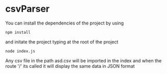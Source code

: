# csvParser
You can install the dependencies of the project by using

```
npm install
```
and initate the project typing at the root of the project

 ```
node index.js
```

Any csv file in the path asd.csv will be imported in the index and 
when the route '/' its called it will display the same data in JSON format
